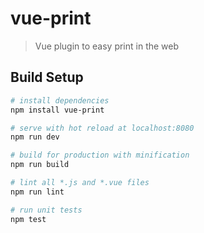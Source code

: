 # vue-print

> Vue plugin to easy print in the web

## Build Setup

``` bash
# install dependencies
npm install vue-print

# serve with hot reload at localhost:8080
npm run dev

# build for production with minification
npm run build

# lint all *.js and *.vue files
npm run lint

# run unit tests
npm test
```
